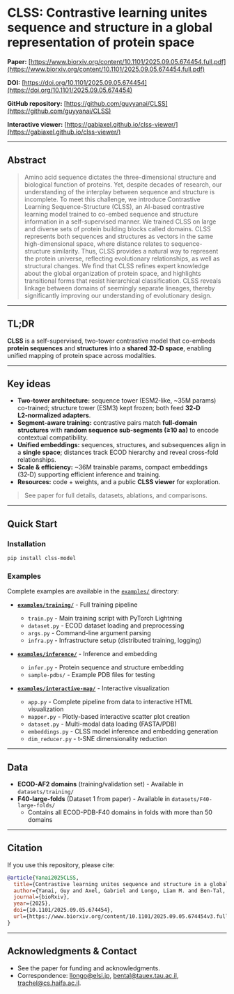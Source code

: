 # CLSS: Contrastive learning unites sequence and structure in a global representation of protein space

**Paper:** [https://www.biorxiv.org/content/10.1101/2025.09.05.674454.full.pdf](https://www.biorxiv.org/content/10.1101/2025.09.05.674454.full.pdf)

**DOI:** [https://doi.org/10.1101/2025.09.05.674454](https://doi.org/10.1101/2025.09.05.674454)

**GitHub repository:** [https://github.com/guyyanai/CLSS](https://github.com/guyyanai/CLSS)

**Interactive viewer:** [https://gabiaxel.github.io/clss-viewer/](https://gabiaxel.github.io/clss-viewer/)

---

## Abstract

> Amino acid sequence dictates the three-dimensional structure and biological function of proteins. Yet, despite decades of research, our understanding of the interplay between sequence and structure is incomplete. To meet this challenge, we introduce Contrastive Learning Sequence-Structure (CLSS), an AI-based contrastive learning model trained to co-embed sequence and structure information in a self-supervised manner. We trained CLSS on large and diverse sets of protein building blocks called domains. CLSS represents both sequences and structures as vectors in the same high-dimensional space, where distance relates to sequence-structure similarity. Thus, CLSS provides a natural way to represent the protein universe, reflecting evolutionary relationships, as well as structural changes. We find that CLSS refines expert knowledge about the global organization of protein space, and highlights transitional forms that resist hierarchical classification. CLSS reveals linkage between domains of seemingly separate lineages, thereby significantly improving our understanding of evolutionary design.

---

## TL;DR

**CLSS** is a self-supervised, two-tower contrastive model that co-embeds **protein sequences** and **structures** into a **shared 32‑D space**, enabling unified mapping of protein space across modalities.

---

## Key ideas

* **Two-tower architecture:** sequence tower (ESM2‑like, \~35M params) co-trained; structure tower (ESM3) kept frozen; both feed **32‑D L2‑normalized adapters**.
* **Segment-aware training:** contrastive pairs match **full-domain structures** with **random sequence sub-segments (≥10 aa)** to encode contextual compatibility.
* **Unified embeddings:** sequences, structures, and subsequences align in a **single space**; distances track ECOD hierarchy and reveal cross-fold relationships.
* **Scale & efficiency:** \~36M trainable params, compact embeddings (32‑D) supporting efficient inference and training.
* **Resources:** code + weights, and a public **CLSS viewer** for exploration.

> See paper for full details, datasets, ablations, and comparisons.

---

## Quick Start

### Installation

```bash
pip install clss-model
```

### Examples

Complete examples are available in the [`examples/`](examples/) directory:

- **[`examples/training/`](examples/training/)** - Full training pipeline
  - `train.py` - Main training script with PyTorch Lightning
  - `dataset.py` - ECOD dataset loading and preprocessing  
  - `args.py` - Command-line argument parsing
  - `infra.py` - Infrastructure setup (distributed training, logging)

- **[`examples/inference/`](examples/inference/)** - Inference and embedding
  - `infer.py` - Protein sequence and structure embedding
  - `sample-pdbs/` - Example PDB files for testing

- **[`examples/interactive-map/`](examples/interactive-map/)** - Interactive visualization
  - `app.py` - Complete pipeline from data to interactive HTML visualization
  - `mapper.py` - Plotly-based interactive scatter plot creation
  - `dataset.py` - Multi-modal data loading (FASTA/PDB)
  - `embeddings.py` - CLSS model inference and embedding generation
  - `dim_reducer.py` - t-SNE dimensionality reduction

---

## Data

* **ECOD‑AF2 domains** (training/validation set) - Available in `datasets/training/`
* **F40-large-folds** (Dataset 1 from paper) - Available in `datasets/F40-large-folds/`
  - Contains all ECOD-PDB-F40 domains in folds with more than 50 domains

---

## Citation

If you use this repository, please cite:

```bibtex
@article{Yanai2025CLSS,
  title={Contrastive learning unites sequence and structure in a global representation of protein space},
  author={Yanai, Guy and Axel, Gabriel and Longo, Liam M. and Ben-Tal, Nir and Kolodny, Rachel},
  journal={bioRxiv},
  year={2025},
  doi={10.1101/2025.09.05.674454},
  url={https://www.biorxiv.org/content/10.1101/2025.09.05.674454v3.full.pdf}
}
```

---

## Acknowledgments & Contact

* See the paper for funding and acknowledgments.
* Correspondence: [llongo@elsi.jp](mailto:llongo@elsi.jp), [bental@tauex.tau.ac.il](mailto:bental@tauex.tau.ac.il), [trachel@cs.haifa.ac.il](mailto:trachel@cs.haifa.ac.il).
